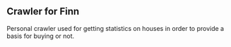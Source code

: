 Crawler for Finn
----------------

Personal crawler used for getting statistics on houses in order to provide
a basis for buying or not.
